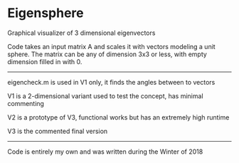 # Eigensphere

Graphical visualizer of 3 dimensional eigenvectors

Code takes an input matrix A and scales it with vectors modeling a unit sphere.
The matrix can be any of dimension 3x3 or less, with empty dimension filled in with 0.

________________________________________________________________________________________

eigencheck.m is used in V1 only, it finds the angles between to vectors

V1 is a 2-dimensional variant used to test the concept, has minimal commenting

V2 is a prototype of V3, functional works but has an extremely high runtime

V3 is the commented final version
______________


Code is entirely my own and was written during the Winter of 2018

